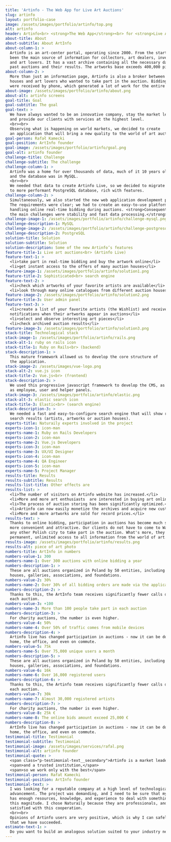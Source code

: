 ```yaml
---
title: 'Artinfo - The Web App for Live Art Auctions'
slug: artinfo
layout: portfolio-case
image: /assets/images/portfolio/artinfo/top.png
alt: artinfo
header: Artinfo<br> <strong>The Web App</strong><br> for <strong>Live Art Auctions</strong>
about-title: About
about-subtitle: About ArtInfo
about-column-1: >
  Artinfo is an art-center portal, operating since 2000. From the start, it has
  been the main source of information for collectors, art dealers, investors
  and art lovers. It has a vast archive containing all the necessary data about
  past auctions and their results. The artworks base exceeds 400,000 pieces.
about-column-2: >
  More than just an information page, Artinfo is also a broker between auction
  houses and art lovers who wanted to take part in the auction. Bidding orders
  were received by phone, which generated a lot of work for the entire team.
about-image: /assets/images/portfolio/artinfo/about.png
about-alt: artinfo screens
goal-title: Goal
goal-subtitle: The goal
goal-text: >
  We have always wanted to be an innovative company, stay the market leader
  and provide our clients with services at the highest level.
  <br><br>
  Observing what is happening on world markets, we decided to create
  an application that will bring a new quality to the world of art auctions.
goal-person: Rafał Kamecki
goal-position: ArtInfo founder
goal-image: /assets/images/portfolio/artinfo/goal.png
goal-alt: artinfo founder
challenge-title: Challenge
challenge-subtitle: The challenge
challenge-column-1: >
  Artinfo was a home for over thousands of data, much of it 10 years old,
  and the database was in MySQL.
  <br><br>
  We needed that data to create Artinfo Live, so we decided to migrate it all
  to more performant PostgreSQL database, rich with features.
challenge-column-2: >
  Simultaneously, we also started the new web application development process.
  The requirements were clear; we had to create an easy-to-use platform for
  handling online real-time bidding during auctions. <strong>Consequently,
  the main challenges were stability and fast data processing.</strong>
challenge-image-1: /assets/images/portfolio/artinfo/challenge-mysql.png
challenge-description-1: MySQL
challenge-image-2: /assets/images/portfolio/artinfo/challenge-postgresql.png
challenge-description-2: PostgreSQL
solution-title: Solution
solution-subtitle: Solution
solution-description: Some of the new Artinfo’s features
feature-title-1: Live art auctions<br> (Artinfo Live)
feature-text-1: >
  <li>take part in real-time bidding and buy the artwork online</li>
  <li>get instant access to the offers of many auction houses</li>
feature-image-1: /assets/images/portfolio/artinfo/solution1.png
feature-title-2: Sophisticated<br> search engine
feature-text-2: >
  <li>check which artworks of your favorite artists are available</li>
  <li>look through many online catalogues from different auction houses</li>
feature-image-2: /assets/images/portfolio/artinfo/solution2.png
feature-title-3: User admin panel
feature-text-3: >
  <li>create a list of your favorite artists (the Wishlist) and receive e-mail
  notifications when their artworks appear in auctions</li>
  <li>select and observe interesting art pieces</li>
  <li>check archived auction results</li>
feature-image-3: /assets/images/portfolio/artinfo/solution3.png
stack-title: Technological stack
stack-image-1: /assets/images/portfolio/artinfo/rails.png
stack-alt-1: ruby on rails icon
stack-title-1: Ruby on Rails<br> (backend)
stack-description-1: >
  This mature framework allowed us to develop the core structure of
  the application.
stack-image-2: /assets/images/vue-logo.png
stack-alt-2: vue.js icon
stack-title-2: Vue.js<br> (frontend)
stack-description-2: >
  We used this progressive javascript framework to develop the CMS, as well
  as employee, user and helper panels.
stack-image-3: /assets/images/portfolio/artinfo/elastic.png
stack-alt-3: elastic search icon
stack-title-3: Elastic<br> (search engine)
stack-description-3: >
  We needed a fast and easy-to-configure search engine that will show real-time
  search results (artists, artworks or auction houses).
experts-title: Naturaily experts involved in the project
experts-icon-1: icon-man
experts-name-1: Ruby on Rails Developers
experts-icon-2: icon-man
experts-name-2: Vue.js Developers
experts-icon-3: icon-man
experts-name-3: UX/UI Designer
experts-icon-4: icon-man
experts-name-4: QA Engineer
experts-icon-5: icon-man
experts-name-5: Project Manager
results-title: Results
results-subtitle: Results
results-list-title: Other effects are
results-list: >
  <li>The number of visitors on Artinfo website has increased.</li>
  <li>More and more art enthusiasts  are interested in buying art online.</li>
  <li>The process of auction storing has been significantly optimized.</li>
  <li>Artinfo can now easily monetize the archives and acquire new customers.</li>
  <li>More and more artworks are sold for record prices.</li>
results-text: >
  Thanks to online bidding, participation in auctions has become much simpler,
  more convenient and attractive. Our clients do not have to come to Warsaw or
  any other Polish city to take part in the auction. What's more, they have
  permanent, unlimited access to all information from the world of art.
results-image: /assets/images/portfolio/artinfo/results.png
results-alt: piece of art photo
numbers-title: ArtInfo in numbers
numbers-value-1: 300
numbers-name-1: Over 300 auctions with online bidding a year
numbers-description-1: >
  These are all auctions organized in Poland by 50 entities, including auction
  houses, galleries, associations, and foundations.
numbers-value-2: 30%
numbers-name-2: Over 30% of all bidding orders are made via the application
numbers-description-2: >
  Thanks to this, the ArtInfo team receives significantly fewer calls during
  each auction.
numbers-value-3: +100
numbers-name-3: More than 100 people take part in each auction
numbers-description-3: >
  For charity auctions, the number is even higher.
numbers-value-4: 50%
numbers-name-4: Over 50% of traffic comes from mobile devices
numbers-description-4: >
  Artinfo live has changed participation in auctions - now it can be done from
  home, the office, and even on commute.
numbers-value-5: 75k
numbers-name-5: Over 75,000 unique users a month
numbers-description-5: >
  These are all auctions organized in Poland by 50 entities, including auction
  houses, galleries, associations, and foundations.
numbers-value-6: 16k
numbers-name-6: Over 16,000 registered users
numbers-description-6: >
  Thanks to this, the Artinfo team receives significantly fewer calls during
  each auction.
numbers-value-7: 30k
numbers-name-7: Almost 30,000 registered artists
numbers-description-7: >
  For charity auctions, the number is even higher.
numbers-value-8: 25k €
numbers-name-8: The online bids amount exceed 25,000 €
numbers-description-8: >
  ArtInfo live has changed participation in auctions - now it can be done from
  home, the office, and even on commute.
testimonial-title: Testimonial
testimonial-subtitle: Testimonial
testimonial-image: /assets/images/services/rafal.png
testimonial-alt: artinfo founder
testimonial-quote: >
  <span class="p-testimonial-text__secondary">Artinfo is a market leader</span>
  <span>and a trusted institution,</span>
  <span>so we work only with the best</span>
testimonial-person: Rafał Kamecki
testimonial-position: ArtInfo founder
testimonial-text: >
  I was looking for a reputable company at a high level of technological
  advancement. The project was demanding, and I need to be sure that my partner
  has enough resources, knowledge, and experience to deal with something of
  this magnitude. I chose Naturaily because they are professionals, and I am
  satisfied with this cooperation.
  <br><br>
  Opinions of Artinfo users are very positive, which is why I can safely say
  that we have succeeded.
estimate-text-1: >
  Do you want to build an analogous solution suited to your industry needs?
---
```

